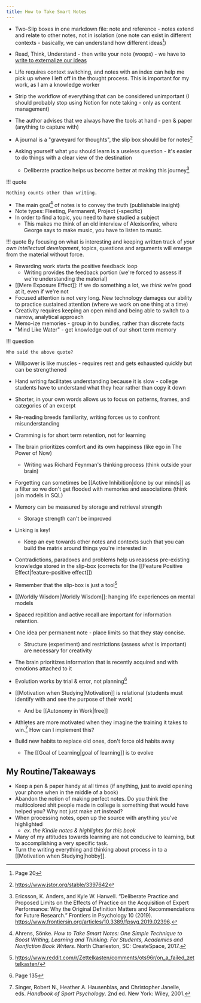 ```yaml
---
title: How to Take Smart Notes
---
```


- Two-Slip boxes in one markdown file: note and reference - notes extend and
relate to other notes, not in isolation (one note can exist in different
contexts - basically, we can understand how different ideas[^1])

- Read, Think, Understand - then write your note (woops) - we have to [write to externalize our ideas](./write_to_learn.md)
- Life requires context switching, and notes with an index can help me pick up where I left off in the thought process.
This is important for my work, as I am a knowledge worker
- Strip the workflow of everything that can be considered unimportant (I should probably stop using Notion for note taking - only as content management)
- The author advises that we always have the tools at hand - pen & paper (anything to capture with)
- A journal is a "graveyard for thoughts", the slip box should be for notes[^2]

- Asking yourself what you should learn is a useless question -
  it's easier to do things with a clear view of the destination
    - Deliberate practice helps us become better at making this journey[^3]

!!! quote

    Nothing counts other than writing.

- The main goal[^4] of notes is to convey the truth (publishable insight)
- Note types: Fleeting, Permanent, Project (-specific)
- In order to find a topic, you need to have studied a subject
    - This makes me think of an old interview of Alexisonfire, where George says
      to make music, you have to listen to music.

!!! quote
    By focusing on what is interesting and keeping written track of
    *your own intellectual development*, topics, questions and arguments will
    emerge from the material without force.

- Rewarding work starts the positive feedback loop
    - Writing provides the feedback portion
(we're forced to assess if we're understanding the material)
- [[Mere Exposure Effect]]:  If we do something a lot,
we *think* we're good at it, even if we're not
- Focused attention is not very long. New technology damages our ability to
practice sustained attention (where we work on one thing at a time)
- Creativity requires keeping an open mind and being able to switch
to a narrow, analytical approach
- Memo-ize memories - group in to bundles, rather than discrete facts
- "Mind Like Water" - get knowledge out of our short term memory

!!! question

    Who said the above quote?

- Willpower is like muscles - requires rest and gets exhausted quickly but can
be strengthened
- Hand writing facilitates understanding because it is slow - college students
have to understand what they hear rather than copy it down
- Shorter, in your own words allows us to focus on patterns, frames, and
categories of an excerpt
- Re-reading breeds familiarity, writing forces us to confront misunderstanding
- Cramming is for short term retention, not for learning
- The brain prioritizes comfort and its own happiness (like ego in The Power of Now)
    - Writing was Richard Feynman's thinking process (think outside your brain)

- Forgetting can sometimes be [[Active Inhibition|done by our minds]] as a
filter so we don't get flooded with memories and associations
(think join models in SQL)

- Memory can be measured by storage and retrieval strength
    - Storage strength can't be improved
- Linking is key!
    - Keep an eye towards other notes and contexts such that you can build the
matrix around things you're interested in

- Contradictions, paradoxes and problems help us reassess pre-existing
knowledge stored in the slip-box
(corrects for the [[Feature Positive Effect|feature-positive effect]])

- Remember that the slip-box is just a tool[^5]
- [[Worldly Wisdom|Worldly Wisdom]]: hanging life experiences on mental models
- Spaced repitition and active recall are important for information retention.

- One idea per permanent note - place limits so that they stay concise.
    - Structure (experiment) and restrictions (assess what is important)
are necessary for creativity

- The brain prioritizes information that is recently acquired and with
emotions attached to it
- Evolution works by trial & error, not planning[^6]

- [[Motivation when Studying|Motivation]] is relational (students must
  identify with and see the purpose of their work)
    - And be [[Autonomy in Work|free]]

- Athletes are more motivated when they imagine the training it takes to
win.[^7] How can I implement this?
- Build new habits to replace old ones, don't force old habits away
    - The [[Goal of Learning|goal of learning]] is to evolve

## My Routine/Takeaways

- Keep a pen & paper handy at all times (if anything, just to avoid opening
your phone when in the middle of a book)
- Abandon the notion of making perfect notes. Do you think the multicolored
shit people made in college is something that would have helped you? Why not
just make art instead?
- When processing notes, open up the source with anything you've highlighted
    - *ex. the Kindle notes & highlights for this book*
- Many of my attitudes towards learning are not conducive to learning, but to
accomplishing a very specific task.
- Turn the writing everything and thinking about process in to a
[[Motivation when Studying|hobby]].

[^1]: Page 20
[^2]: <https://www.jstor.org/stable/3397642>
[^3]: Ericsson, K. Anders, and Kyle W. Harwell. “Deliberate Practice and Proposed Limits on the Effects of Practice on the Acquisition of Expert Performance: Why the Original Definition Matters and Recommendations for Future Research.” Frontiers in Psychology 10 (2019). <https://www.frontiersin.org/articles/10.3389/fpsyg.2019.02396>.
[^4]: Ahrens, Sönke. *How to Take Smart Notes: One Simple Technique to Boost Writing,
Learning and Thinking: For Students, Academics and Nonfiction Book Writers*.
North Charleston, SC: CreateSpace, 2017.
[^5]: <https://www.reddit.com/r/Zettelkasten/comments/ots96r/on_a_failed_zettelkasten/>
[^6]: Page 135
[^7]: Singer, Robert N., Heather A. Hausenblas, and Christopher Janelle, eds. *Handbook of Sport Psychology*. 2nd ed. New York: Wiley, 2001.
